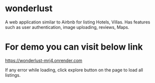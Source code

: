 # wonderlust
A web application similar to Airbnb for listing Hotels, Villas. Has features such as user authentication, image uploading, reviews, Maps.
# For demo you can visit below link

https://wonderlust-mrj4.onrender.com 

If any error while loading, click explore button on the page to load all listings.
